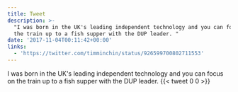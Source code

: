 ```yaml
---
title: Tweet
description: >-
  "I was born in the UK's leading independent technology and you can focus on
  the train up to a fish supper with the DUP leader. "
date: '2017-11-04T00:11:42+00:00'
links:
  - 'https://twitter.com/timminchin/status/926599700802711553'
---
```

I was born in the UK's leading independent technology and you can focus on the train up to a fish supper with the DUP leader. 
      {{< tweet 0 0 >}}
    
